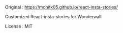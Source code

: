 Original : https://mohitk05.github.io/react-insta-stories/


Customized React-insta-stories for Wonderwall

License : MIT